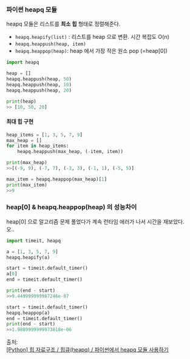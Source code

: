 ### 파이썬 heapq 모듈

heapq 모듈은 리스트를 **최소 힙** 형태로 정렬해준다.

- `heapq.heapify(list)` : 리스트를 heap 으로 변환. 시간 복잡도 O(n)
- `heapq.heappush(heap, item)`
- `heapq.heappop(heap)`: heap 에서 가장 작은 원소 pop (=heap[0])

```python
import heapq

heap = []
heapq.heappush(heap, 50)
heapq.heappush(heap, 10)
heapq.heappush(heap, 20)

print(heap)
>> [10, 50, 20]
```

#### 최대 힙 구현

```python
heap_items = [1, 3, 5, 7, 9]
max_heap = []
for item in heap_items:
    heapq.heappush(max_heap, (-item, item))

print(max_heap)
>>[(-9, 9), (-7, 7), (-3, 3), (-1, 1), (-5, 5)]

max_item = heapq.heappop(max_heap)[1]
print(max_item)
>>9
```

### heap[0] & heapq.heappop(heap) 의 성능차이

heap[0] 으로 알고리즘 문제 풀었다가 계속 런타임 에러가 나서 시간을 재보았다. <br>
오..

```python
import timeit, heapq

a = [1, 3, 5, 7, 9]
heapq.heapify(a)

start = timeit.default_timer()
a[0]
end = timeit.default_timer()

print(end - start)
>>9.449999999987246e-07

start = timeit.default_timer()
heapq.heappop(a)
end = timeit.default_timer()
print(end - start)
>>1.9889999999973818e-06
```

출처: <br>
[[Python] 힙 자료구조 / 힙큐(heapq) / 파이썬에서 heapq 모듈 사용하기](https://littlefoxdiary.tistory.com/3)
